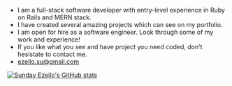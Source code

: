 - I am a full-stack software developer with entry-level experience in Ruby on Rails and MERN stack.
- I have created several amazing projects which can see on my portfolio.
- I am open for hire as a software engineer. Look through some of my work and experience!
- If you like what you see and have project you need coded, don't hesistate to contact me.
- ezeilo.su@gmail.com

[![Sunday Ezeilo's GitHub stats](https://github-readme-stats.vercel.app/api?username=ezeilo-su)](https://github.com/ezeilo-su/github-readme-stats)
